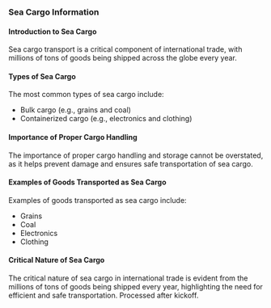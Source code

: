 ### Sea Cargo Information
#### Introduction to Sea Cargo
Sea cargo transport is a critical component of international trade, with millions of tons of goods being shipped across the globe every year.

#### Types of Sea Cargo
The most common types of sea cargo include:
- Bulk cargo (e.g., grains and coal)
- Containerized cargo (e.g., electronics and clothing)

#### Importance of Proper Cargo Handling
The importance of proper cargo handling and storage cannot be overstated, as it helps prevent damage and ensures safe transportation of sea cargo.

#### Examples of Goods Transported as Sea Cargo
Examples of goods transported as sea cargo include:
- Grains
- Coal
- Electronics
- Clothing

#### Critical Nature of Sea Cargo
The critical nature of sea cargo in international trade is evident from the millions of tons of goods being shipped every year, highlighting the need for efficient and safe transportation.
Processed after kickoff.